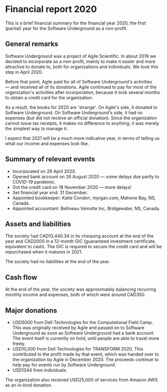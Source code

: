 # Financial report 2020

This is a brief financial summary for the financial year 2020, the first (partial) year for the Software Underground as a non-profit.


## General remarks

Software Underground was a project of Agile Scientific. In about 2019 we decided to incorporate as a non-profit, mainly to make it easier and more attractive to donate to, both for organizations and individuals. We took this step in April 2020.

Before that point, Agile paid for all of Software Underground's activities — and received all of its donations. Agile continued to pay for most of the organization's activities after incorporation, because it took several months to obtain a credit card for the organization. 

As a result, the books for 2020 are 'strange'. On Agile's side, it donated to Software Underground. On Software Underground's side, it had no expenses (but did not receive an official donation). Since the organization cannot issue tax receipts, it makes no difference to anything; it was merely the simplest way to manage it.

I expect that 2021 will be a much more indicative year, in terms of telling us what our income and expenses look like.


## Summary of relevant events

- Incorporated on 29 April 2020.
- Opened bank account on 26 August 2020 — some delays due partly to COVID-19 pandemic.
- Got the credit card on 18 November 2020 — more delays!
- Set financial year end: 31 December.
- Appointed bookkeeper: Katie Condon, myrgan.com, Mahone Bay, NS, Canada.
- Appointed accountant: Belliveau Veinotte Inc, Bridgewater, NS, Canada.


## Assets and liabilities

The society had CAD13,440.34 in its chequing account at the end of the year and CAD2000 in a 12-month GIC (guaranteed investment certificate, equivalent to cash). The GIC is required to secure the credit card and will be repurchased when it matures in 2021.

The society had no liabilities at the end of the year.


## Cash flow

At the end of the year, the society was approximately balancing recurring monthly income and expenses, both of which were around CAD350.


## Major donations

- USD5000 from Dell Technologies for the Computational Field Camp. This was originally received by Agile and passed on to Software Underground as soon as Software Underground had a bank account. The event itself is currently on hold, until people are able to travel more freely.
- USD10,000 from Dell Technologies for TRANSFORM 2020. This contributed to the profit made by that event, which was handed over to the organization by Agile in December 2020. The proceeds continue to help pay for events run by Software Underground.
- USD1344 from individuals.

The organization also received USD25,000 of services from Amazon AWS as an in-kind donation.

